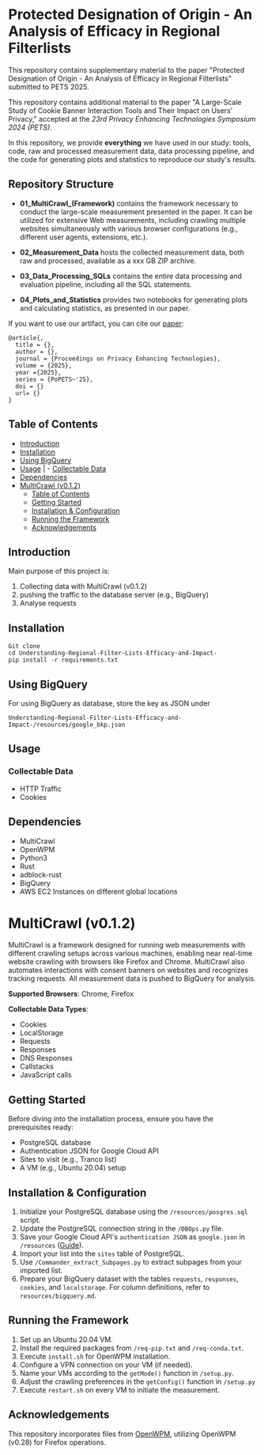 # Protected Designation of Origin - An Analysis of Efficacy in Regional Filterlists
This repository contains supplementary material to the paper "Protected Designation of Origin - An Analysis of Efficacy in Regional Filterlists" submitted to PETS 2025.


This repository contains additional material to the paper "A Large-Scale Study of Cookie Banner Interaction Tools and Their Impact on Users’ Privacy," accepted at the *23rd Privacy Enhancing Technologies Symposium 2024 (PETS)*. 

In this repository, we provide __everything__ we have used in our study: tools, code, raw and processed measurement data, data processing pipeline, and the code for generating plots and statistics to reproduce our study's results.



## Repository Structure

- **01_MultiCrawl_(Framework)**  contains the framework necessary to conduct the large-scale measurement presented in the paper. It can be utilized for extensive Web measurements, including crawling multiple websites simultaneously with various browser configurations (e.g., different user agents, extensions, etc.).
  
- **02_Measurement_Data** hosts the collected measurement data, both raw and processed, available as a xxx GB ZIP archive.
  
- **03_Data_Processing_SQLs** contains the entire data processing and evaluation pipeline, including all the SQL statements. 
  
- **04_Plots_and_Statistics** provides two notebooks for generating plots and calculating statistics, as presented in our paper.


If you want to use our artifact, you can cite our [paper]():

```
@article{,
  title = {},
  author = {},
  journal = {Proceedings on Privacy Enhancing Technologies},
  volume = {2025}, 
  year ={2025},
  series = {PoPETS~'25}, 
  doi = {}
  url= {}
}
```




## Table of Contents
- [Introduction](#introduction)
- [Installation](#installation)
- [Using BigQuery](#using-bigquery)
- [Usage](#usage)
| - [Collectable Data](#collectable-data)
- [Dependencies](#dependencies)
- [MultiCrawl (v0.1.2)](#multicrawl-v012)
  - [Table of Contents](#table-of-contents)
  - [Getting Started](#getting-started)
  - [Installation \& Configuration](#installation--configuration)
  - [Running the Framework](#running-the-framework)
  - [Acknowledgements](#acknowledgements)

## Introduction
Main purpose of this project is:
1. Collecting data with MultiCrawl (v0.1.2)
2. pushing the traffic to the database server (e.g., BigQuery)
3. Analyse requests


## Installation 
```
Git clone
cd Understanding-Regional-Filter-Lists-Efficacy-and-Impact-
pip install -r requirements.txt
```

## Using BigQuery
For using BigQuery as database, store the key as JSON under

```
Understanding-Regional-Filter-Lists-Efficacy-and-Impact-/resources/google_bkp.json
```

## Usage

### Collectable Data
* HTTP Traffic
* Cookies


## Dependencies
* MultiCrawl
* OpenWPM
* Python3
* Rust
* adblock-rust
* BigQuery
* AWS EC2 Instances on different global locations


# MultiCrawl (v0.1.2) 

MultiCrawl is a framework designed for running web measurements with different crawling setups across various machines, enabling near real-time website crawling with browsers like Firefox and Chrome. MultiCrawl also automates interactions with consent banners on websites and recognizes tracking requests. All measurement data is pushed to BigQuery for analysis.

**Supported Browsers**: Chrome, Firefox

**Collectable Data Types**:
- Cookies
- LocalStorage
- Requests
- Responses
- DNS Responses
- Callstacks
- JavaScript calls


## Getting Started

Before diving into the installation process, ensure you have the prerequisites ready:
- PostgreSQL database
- Authentication JSON for Google Cloud API
- Sites to visit (e.g., Tranco list)
- A VM (e.g., Ubuntu 20.04) setup

## Installation & Configuration

1. Initialize your PostgreSQL database using the `/resources/posgres.sql` script.
2. Update the PostgreSQL connection string in the `/DBOps.py` file.
3. Save your Google Cloud API's `authentication JSON` as `google.json` in `/resources` ([Guide](https://cloud.google.com/docs/authentication/getting-started)).
4. Import your list into the `sites` table of PostgreSQL.
5. Use `/Commander_extract_Subpages.py` to extract subpages from your imported list.
6. Prepare your BigQuery dataset with the tables `requests`, `responses`, `cookies`, and `localstorage`. For column definitions, refer to `resources/bigquery.md`.

## Running the Framework

1. Set up an Ubuntu 20.04 VM.
2. Install the required packages from `/req-pip.txt` and `/req-conda.txt`.
3. Execute `install.sh` for OpenWPM installation.
4. Configure a VPN connection on your VM (if needed).
5. Name your VMs according to the `getMode()` function in `/setup.py`.
6. Adjust the crawling preferences in the `getConfig()` function  in `/setup.py`
7. Execute `restart.sh` on every VM to initiate the measurement.

## Acknowledgements

This repository incorporates files from [OpenWPM](https://github.com/openwpm/OpenWPM), utilizing OpenWPM (v0.28) for Firefox operations.
